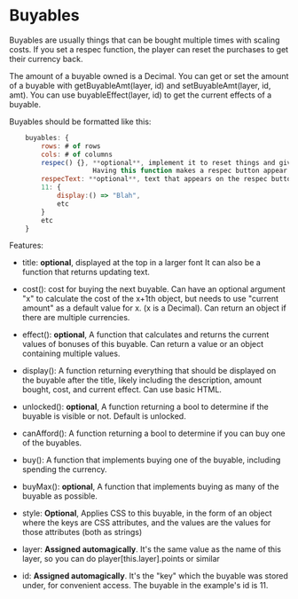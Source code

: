# Buyables

Buyables are usually things that can be bought multiple times with scaling costs. If you set a respec function,
the player can reset the purchases to get their currency back.

The amount of a buyable owned is a Decimal.
You can get or set the amount of a buyable with getBuyableAmt(layer, id) and setBuyableAmt(layer, id, amt).
You can use buyableEffect(layer, id) to get the current effects of a buyable.

Buyables should be formatted like this:

```js
    buyables: {
        rows: # of rows
        cols: # of columns
        respec() {}, **optional**, implement it to reset things and give back your currency.
                     Having this function makes a respec button appear
        respecText: **optional**, text that appears on the respec button
        11: {
            display:() => "Blah",
            etc
        }
        etc
    }
```

Features:

- title: **optional**, displayed at the top in a larger font
         It can also be a function that returns updating text.

- cost(): cost for buying the next buyable. Can have an optional argument "x" to calculate the cost of the x+1th object,
          but needs to use "current amount" as a default value for x. (x is a Decimal).
          Can return an object if there are multiple currencies.
                    
- effect(): **optional**, A function that calculates and returns the current values of bonuses
            of this buyable. Can return a value or an object containing multiple values.

- display(): A function returning everything that should be displayed on the buyable after the title, likely
           including the description, amount bought, cost, and current effect. Can use basic HTML.

- unlocked(): **optional**, A function returning a bool to determine if the buyable is visible or not. Default is unlocked.

- canAfford(): A function returning a bool to determine if you can buy one of the buyables.

- buy(): A function that implements buying one of the buyable, including spending the currency.

- buyMax(): **optional**, A function that implements buying as many of the buyable as possible.

- style: **Optional**, Applies CSS to this buyable, in the form of an object where the keys are CSS attributes,
         and the values are the values for those attributes (both as strings)
         
- layer: **Assigned automagically**. It's the same value as the name of this layer, so you can do player[this.layer].points or similar

- id: **Assigned automagically**. It's the "key" which the buyable was stored under, for convenient access.
      The buyable in the example's id is 11.